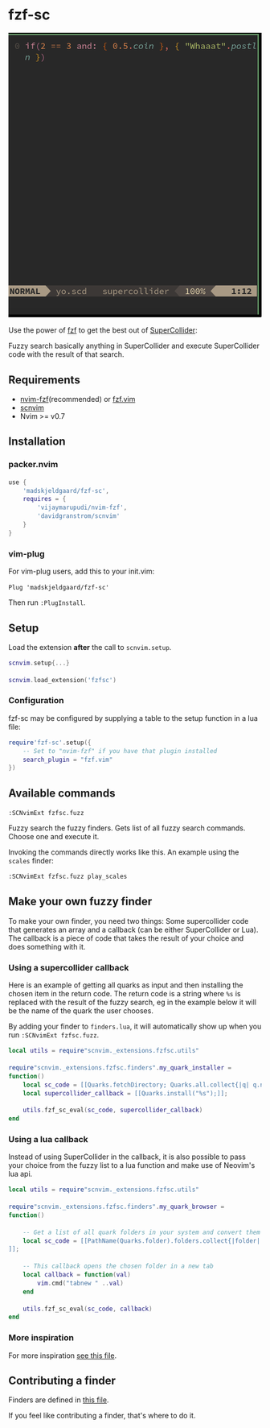 # fzf-sc

![Fuzzy scales](assets/fzfsc-fuzzyscales.gif)

Use the power of [fzf](https://github.com/junegunn/fzf) to get the best out of [SuperCollider](https://supercollider.github.io/):

Fuzzy search basically anything in SuperCollider and execute SuperCollider code with the result of that search.

## Requirements

- [nvim-fzf](https://github.com/vijaymarupudi/nvim-fzf)(recommended) or [fzf.vim](https://github.com/junegunn/fzf.vim)
- [scnvim](https://github.com/davidgranstrom/scnvim)
- Nvim >= v0.7

## Installation

### packer.nvim

```lua
use {
	'madskjeldgaard/fzf-sc',
	requires = {
		'vijaymarupudi/nvim-fzf',
		'davidgranstrom/scnvim'
	}
}
```


### vim-plug
For vim-plug users, add this to your init.vim:

`Plug 'madskjeldgaard/fzf-sc'`

Then run `:PlugInstall`.

## Setup

Load the extension **after** the call to `scnvim.setup`.

```lua
scnvim.setup{...}

scnvim.load_extension('fzfsc')
```


### Configuration

fzf-sc may be configured by supplying a table to the setup function in a lua file:

```lua
require'fzf-sc'.setup({
	-- Set to "nvim-fzf" if you have that plugin installed
	search_plugin = "fzf.vim" 
})
```

## Available commands
`:SCNvimExt fzfsc.fuzz`

Fuzzy search the fuzzy finders. Gets list of all fuzzy search commands. Choose one and execute it.

Invoking the commands directly works like this. An example using the `scales` finder:

```bash
:SCNvimExt fzfsc.fuzz play_scales
```

## Make your own fuzzy finder

To make your own finder, you need two things: Some supercollider code that generates an array and a callback (can be either SuperCollider or Lua). The callback is a piece of code that takes the result of your choice and does something with it. 

### Using a supercollider callback

Here is an example of getting all quarks as input and then installing the chosen item in the return code. The return code is a string where `%s` is replaced with the result of the fuzzy search, eg in the example below it will be the name of the quark the user chooses.

By adding your finder to `finders.lua`, it will automatically show up when you run `:SCNvimExt fzfsc.fuzz`.

```lua
local utils = require"scnvim._extensions.fzfsc.utils"

require"scnvim._extensions.fzfsc.finders".my_quark_installer = 
function()
	local sc_code = [[Quarks.fetchDirectory; Quarks.all.collect{|q| q.name}]];
	local supercollider_callback = [[Quarks.install("%s");]];

	utils.fzf_sc_eval(sc_code, supercollider_callback)
end
```

### Using a lua callback

Instead of using SuperCollider in the callback, it is also possible to pass your choice from the fuzzy list to a lua function and make use of Neovim's lua api.

```lua
local utils = require"scnvim._extensions.fzfsc.utils"

require"scnvim._extensions.fzfsc.finders".my_quark_browser = 
function()

	-- Get a list of all quark folders in your system and convert them to full paths
	local sc_code = [[PathName(Quarks.folder).folders.collect{|folder| folder.fullPath}
]];

	-- This callback opens the chosen folder in a new tab
	local callback = function(val) 
		vim.cmd("tabnew " ..val) 
	end

	utils.fzf_sc_eval(sc_code, callback)
end
```

### More inspiration 

For more inspiration [see this file](lua/scnvim/_extensions/fzfsc/finders.lua). 

## Contributing a finder

Finders are defined in [this file](lua/scnvim/_extensions/fzfsc/finders.lua). 

If you feel like contributing a finder, that's where to do it.
